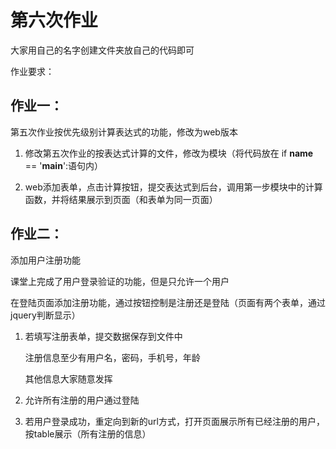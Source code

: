 # 第六次作业 
       
大家用自己的名字创建文件夹放自己的代码即可      
       
作业要求：

## 作业一：

第五次作业按优先级别计算表达式的功能，修改为web版本

1. 修改第五次作业的按表达式计算的文件，修改为模块（将代码放在 if __name__ == '__main__':语句内）

2. web添加表单，点击计算按钮，提交表达式到后台，调用第一步模块中的计算函数，并将结果展示到页面（和表单为同一页面）

## 作业二：

添加用户注册功能

课堂上完成了用户登录验证的功能，但是只允许一个用户

在登陆页面添加注册功能，通过按钮控制是注册还是登陆（页面有两个表单，通过jquery判断显示）

1. 若填写注册表单，提交数据保存到文件中

    注册信息至少有用户名，密码，手机号，年龄
    
    其他信息大家随意发挥

2. 允许所有注册的用户通过登陆

3. 若用户登录成功，重定向到新的url方式，打开页面展示所有已经注册的用户，按table展示（所有注册的信息）
